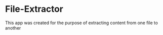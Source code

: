 # File-Extractor
This app was created for the purpose of extracting content from one file to another
